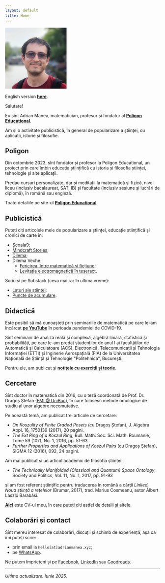 ```yaml
---
layout: default
title: Home
---
```


<!-- Google tag (gtag.js) -->
<script async src="https://www.googletagmanager.com/gtag/js?id=G-3VT5LTHWW6"></script>
<script>
  window.dataLayer = window.dataLayer || [];
  function gtag(){dataLayer.push(arguments);}
  gtag('js', new Date());

  gtag('config', 'G-3VT5LTHWW6');
</script>

<img src="./img/profil_square.jpg" alt="Adrian Manea" width="200"/>

English version **[here](english.html)**.

Salutare!

Eu sînt Adrian Manea, matematician, profesor și fondator al **[Poligon Educational](https://www.poligon-edu.ro)**.

Am și o activitate publicistică, în general de popularizare a științei, 
cu aplicații, istorie și filosofie.

## Poligon
Din octombrie 2023, sînt fondator și profesor la Poligon Educational, un proiect
prin care îmbin educația științifică cu istoria și filosofia științei, tehnologie
și alte aplicații.

Predau cursuri personalizate, dar și meditații la matematică și fizică,
nivel liceu (inclusiv bacalaureat, SAT, IB) și facultate (inclusiv sesiune 
și lucrări de diplomă), în română sau engleză.

Toate detaliile pe site-ul **[Poligon Educational](https://www.poligon-edu.ro)**.

## Publicistică
Puteți citi articolele mele de popularizare a științei, educație științifică și cronici de carte în:
- [Școala9](https://scoala9.ro/redactia/adrian-manea/239);
- [Mindcraft Stories](https://mindcraftstories.ro/author/adrian-manea/);
- [Dilema](https://www.dilema.ro/autor/adrian-manea);
- Dilema Veche: 
  - [Fericirea, între matematică și ficțiune](https://dilemaveche.ro/sectiune/la-zi-in-cultura/carte/fericirea-intre-matematica-si-fictiune-2334311.html);
  - [Levitația electromagnetică în teseract](https://dilemaveche.ro/sectiune/regimul-artelor-si-munitiilor/levitatia-electromagnetica-in-tesseract-2343756.html).

Scriu și pe Substack (ceva mai rar în ultima vreme):
- [Laturi ale științei](https://poligonedu.substack.com/);
- [Puncte de acumulare](https://punctedeacumulare.substack.com/).

## Didactică
Este posibil să mă cunoașteți prin seminariile de matematică pe care le-am încărcat **[pe YouTube](https://www.youtube.com/@adrianmanea/videos)** în perioada pandemiei de COVID-19. 

Sînt seminarii de analiză reală și complexă, algebră liniară, statistică și probabilități,
pe care le-am predat studenților de anul I ai facultăților de Automatică și Calculatoare
(ACS), Electronică, Telecomunicații și Tehnologia Informației (ETTI) și Inginerie
Aerospațială (FIA) de la Universitatea Națională de Știință și Tehnologie "Politehnica",
București.

Pentru ele, am publicat și **[notițele cu exerciții și teorie](https://drive.google.com/drive/folders/17tAYZr1smXJ6DIyqr9s7MqV-RcfvyheH?usp=drive_link)**.

## Cercetare
Sînt doctor în matematică din 2016, cu o teză coordonată de Prof. Dr. Dragoș Ștefan ([FMI @ UniBuc](http://old.fmi.unibuc.ro/ro/departamente/matematica/stefan_dragos/)),
în care folosesc metode omologice de studiu al unor algebre necomutative.

Pe această temă, am publicat trei articole de cercetare:
- *On Koszulity of Finite Graded Posets* (cu Dragoș Ștefan), J. Algebra Appl. 16, 1750139 (2017), 20 pagini.
- *The Ext Ring of a Koszul Ring*, Bull. Math. Soc. Sci. Math. Roumanie, Tome 59 (107), No. 1, 2016, pp. 51-63.
- *Further Properties and Applications of Koszul Pairs* (cu Dragoș Ștefan), SIGMA 12 (2016), 092, 24 pagini.

Am mai publicat și un articol academic de filosofia științei:
- *The Technically Manifolded (Classical and Quantum) Space Ontology*, Society and Politics, Vol. 11, No. 1, 2017, pp. 91-93

și am fost referent științific pentru traducerea în română a cărții *Linked, Noua știință a rețelelor* (Brumar, 2017), trad. Marius Cosmeanu, autor Albert László Barabási.

**[Aici](./assets/cv-manea-ro.pdf)** este CV-ul meu, în care puteți citi astfel de detalii și altele.

## Colaborări și contact
Sînt mereu interesat de colaborări, discuții și schimb de experiență, așa că îmi puteți scrie:
- prin email la `hello[at]adrianmanea.xyz`;
- pe [WhatsApp](https://wa.me/message/TPGIYUVXOY7ND1).

Ne putem împrieteni și pe [Facebook](https://facebook.com/adriancostinmanea), [LinkedIn](https://www.linkedin.com/in/adrian-manea-89434221b/) sau [Goodreads](https://www.goodreads.com/user/show/25653821-adrian-manea).

---

*Ultima actualizare: iunie 2025.*
